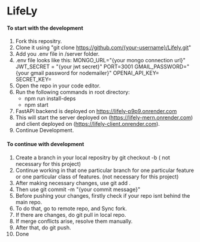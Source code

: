 ﻿# LifeLy
 #### To start with the development
 1. Fork this repositry.
 2. Clone it using "git clone https://github.com/{your-username}/Lifely.git"
 3. Add you .env file in /server folder.
 4. .env file looks like this:
      MONGO_URL="{your mongo connection url}"
      JWT_SECRET = "{your jwt secret}"
      PORT=3001
      GMAIL_PASSWORD="{your gmail password for nodemailer}"
      OPENAI_API_KEY=<your-openai-key>
      SECRET_KEY=<any-32-length-string>
 5. Open the repo in your code editor.
 6. Run the following commands in root directory:
      - npm run install-deps
      - npm start
 7. FastAPI backend is deployed on https://lifely-p9p9.onrender.com
 8. This will start the server deployed on (https://lifely-mern.onrender.com) and client deployed on (https://lifely-client.onrender.com).
 9. Continue Development.


#### To continue with development
1. Create a branch in your local repositry by git checkout -b <branch-name> ( not necessary for this project)
2. Continue working in that one particular branch for one particular feature or one particular class of features. (not necessary for this project)
3. After making necessary changes, use git add .
4. Then use git commit -m "{your commit message}"
5. Before pushing your changes, firstly check if your repo isnt behind the main repo.
6. To do that, go to remote repo, and Sync fork.
7. If there are changes, do git pull in local repo.
8. If merge conflicts arise, resolve them manually.
9. After that, do git push.
10. Done
